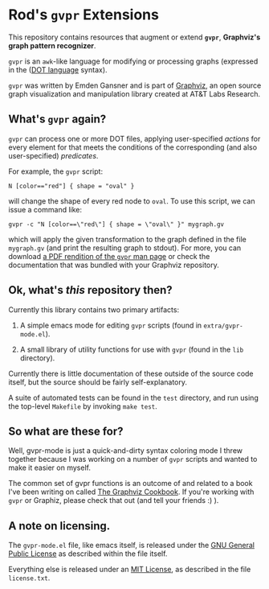 # Rod's `gvpr` Extensions

This repository contains resources that augment or extend **`gvpr`**, **Graphviz's graph pattern recognizer**.

`gvpr` is an `awk`-like language for modifying or processing graphs (expressed in the ([DOT language](http://www.graphviz.org/doc/info/lang.html) syntax).

`gvpr` was written by Emden Gansner and is part of [Graphviz](http://graphviz.org/), an open source graph visualization and manipulation library created at AT&T Labs Research.

## What's `gvpr` again?

`gvpr` can process one or more DOT files, applying user-specified *actions* for every element for that meets the conditions of the corresponding (and also user-specified) *predicates*.

For example, the `gvpr` script:

    N [color=="red"] { shape = "oval" }

will change the shape of every red node to `oval`.  To use this script, we can issue a command like:


    gvpr -c "N [color==\"red\"] { shape = \"oval\" }" mygraph.gv

which will apply the given transformation to the graph defined in the file `mygraph.gv` (and print the resulting graph to stdout).  For more, you can download [a PDF rendition of the `gvpr` man page](http://www.graphviz.org/pdf/gvpr.1.pdf) or check the documentation that was bundled with your Graphviz repository.

## Ok, what's *this* repository then?

Currently this library contains two primary artifacts:

1. A simple emacs mode for editing `gvpr` scripts (found in `extra/gvpr-mode.el`).

2. A small library of utility functions for use with `gvpr` (found in the `lib` directory).

Currently there is little documentation of these outside of the source code itself, but the source should be fairly self-explanatory.

A suite of automated tests can be found in the `test` directory, and run using the top-level `Makefile` by invoking `make test`.

## So what are these for?

Well, gvpr-mode is just a quick-and-dirty syntax coloring mode I threw together because I was working on a number of `gvpr` scripts and wanted to make it easier on myself.

The common set of gvpr functions is an outcome of and related to a book I've been writing on called [The Graphviz Cookbook](http://noumlaut.com/graphviz-cookbook).  If you're working with `gvpr` or Graphiz, please check that out (and tell your friends :) ).

## A note on licensing.

The `gvpr-mode.el` file, like emacs itself, is released under the [GNU General Public License](http://www.gnu.org/licenses/) as described within the file itself.

Everything else is released under an [MIT License](http://opensource.org/licenses/mit-license.php), as described in the file `license.txt`.
